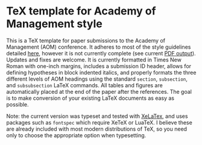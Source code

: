 # TeX template for Academy of Management style
This is a TeX template for paper submissions to the Academy of Management (AOM) conference. It adheres to most of the style guidelines detailed [here](http://aom.org/annualmeeting/submission/guidelines/#paperguideline), however it is not currently complete (see current [PDF output](https://github.com/stroube/AOM-TeX-style-template/blob/master/AOM_style_template.pdf?raw=true)). Updates and fixes are welcome. It is currently formatted in Times New Roman with one-inch margins, includes a submission ID header, allows for defining hypotheses in block indented italics, and properly formats the three different levels of AOM headings using the standard `section`,  `subsection`, and `subsubsection` LaTeX commands. All tables and figures are automatically placed at the end of the paper after the references. The goal is to make conversion of your existing LaTeX documents as easy as possible.

Note: the current version was typeset and tested with [XeLaTex](http://www.xelatex.org/), and uses packages such as `fontspec` which require XeTeX or LuaTeX. I believe these are already included with most modern distributions of TeX, so you need only to choose the appropriate option when typesetting.
